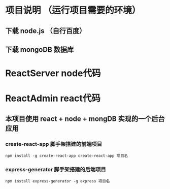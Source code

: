 # 项目说明 （运行项目需要的环境）

## 下载 node.js  （自行百度）

## 下载 mongoDB 数据库  



# ReactServer  node代码
# ReactAdmin  react代码


## 本项目使用  react + node + mongDB 实现的一个后台应用


### create-react-app 脚手架搭建的前端项目      
`
    npm install -g create-react-app
    create-react-app 项目名 
` 

### express-generator 脚手架搭建的后端项目
`
    npm install express-generator -g
    express 项目名
`













